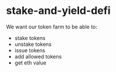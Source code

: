 # stake-and-yield-defi

We want our token farm to be able to:
- stake tokens
- unstake tokens
- issue tokens
- add allowed tokens
- get eth value